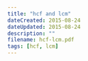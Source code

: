 ```yaml
---
title: "hcf and lcm"
dateCreated: 2015-08-24
dateUpdated: 2015-08-24
description: ""
filename: hcf-lcm.pdf
tags: [hcf, lcm]
---
```

